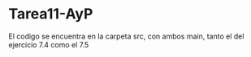 # Tarea11-AyP
 El codigo se encuentra en la carpeta src, con ambos main, tanto el del ejercicio 7.4 como el 7.5
